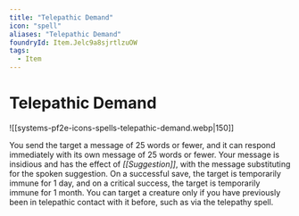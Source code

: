 ```yaml
---
title: "Telepathic Demand"
icon: "spell"
aliases: "Telepathic Demand"
foundryId: Item.Jelc9a8sjrtlzuOW
tags:
  - Item
---
```


# Telepathic Demand
![[systems-pf2e-icons-spells-telepathic-demand.webp|150]]

You send the target a message of 25 words or fewer, and it can respond immediately with its own message of 25 words or fewer. Your message is insidious and has the effect of _[[Suggestion]]_, with the message substituting for the spoken suggestion. On a successful save, the target is temporarily immune for 1 day, and on a critical success, the target is temporarily immune for 1 month. You can target a creature only if you have previously been in telepathic contact with it before, such as via the telepathy spell.
